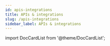 ```yaml
---
id: apis-integrations
title: APIs & integrations
slug: /apis-integrations
sidebar_label: APIs & integrations
---
```

import DocCardList from '@theme/DocCardList';

<DocCardList />